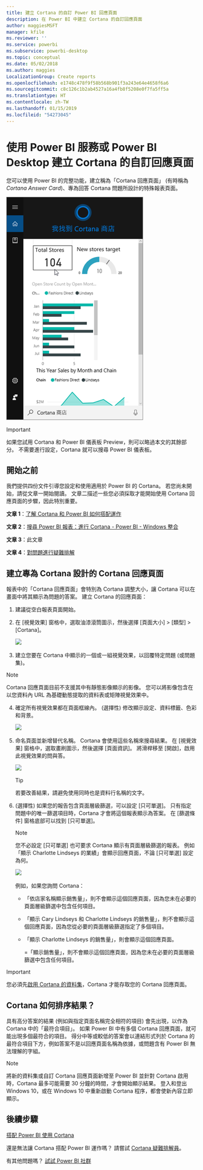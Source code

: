 ```yaml
---
title: 建立 Cortana 的自訂 Power BI 回應頁面
description: 在 Power BI 中建立 Cortana 的自訂回應頁面
author: maggiesMSFT
manager: kfile
ms.reviewer: ''
ms.service: powerbi
ms.subservice: powerbi-desktop
ms.topic: conceptual
ms.date: 05/02/2018
ms.author: maggies
LocalizationGroup: Create reports
ms.openlocfilehash: e1748c478f9f58b568b901f3a243e64e4658f6a6
ms.sourcegitcommit: c8c126c1b2ab4527a16a4fb8f5208e0f7fa5ff5a
ms.translationtype: HT
ms.contentlocale: zh-TW
ms.lasthandoff: 01/15/2019
ms.locfileid: "54273045"
---
```

# <a name="use-power-bi-service-or-power-bi-desktop-to-create-a-custom-answer-page-for-cortana"></a>使用 Power BI 服務或 Power BI Desktop 建立 Cortana 的自訂回應頁面
您可以使用 Power BI 的完整功能，建立稱為「Cortana 回應頁面」 (有時稱為*Cortana Answer Card*)、專為回答 Cortana 問題所設計的特殊報表頁面。

![](media/service-cortana-answer-cards/power-bi-cortana.png)

> [!IMPORTANT]
> 如果您試用 Cortana 和 Power BI 儀表板 Preview，則可以略過本文的其餘部分。 不需要進行設定，Cortana 就可以搜尋 Power BI 儀表板。
> 
> 

## <a name="before-you-begin"></a>開始之前
我們提供四份文件引導您設定和使用適用於 Power BI 的 Cortana。 若您尚未開始，請從文章一開始閱讀。 文章二描述一些您必須採取才能開始使用 Cortana 回應頁面的步驟，因此特別重要。

**文章 1**：[了解 Cortana 和 Power BI 如何搭配運作](service-cortana-intro.md)

**文章 2**：[搜尋 Power BI 報表：進行 Cortana - Power BI - Windows 整合](service-cortana-enable.md)

**文章 3**：此文章

**文章 4**：[對問題進行疑難排解](service-cortana-troubleshoot.md)

## <a name="create-a-cortana-answer-page-designed-specifically-for-cortana"></a>建立專為 Cortana 設計的 Cortana 回應頁面
報表中的「Cortana 回應頁面」會特別為 Cortana 調整大小，讓 Cortana 可以在畫面中將其顯示為問題的答案。 建立 Cortana 的回應頁面：

1. 建議從空白報表頁面開始。
2. 在 [視覺效果] 窗格中，選取油漆滾筒圖示，然後選擇 [頁面大小] > [類型] > [Cortana]。
   
    ![](media/service-cortana-answer-cards/pbi-cortana-page-size-new.png)
3. 建立您要在 Cortana 中顯示的一個或一組視覺效果，以回覆特定問題 (或問題集)。

> [!NOTE]
> Cortana 回應頁面目前不支援其中有靜態影像顯示的影像。 您可以將影像包含在以您資料內 URL 為基礎動態提取的資料表或矩陣視覺效果中。 
> 
> 

4. 確定所有視覺效果都在頁面框線內。 (選擇性) 修改顯示設定、資料標籤、色彩和背景。  
   
    ![](media/service-cortana-answer-cards/pbi_cortana_modify-new.png)
5. 命名頁面並新增替代名稱。 Cortana 會使用這些名稱來搜尋結果。 在 [視覺效果] 窗格中，選取畫刷圖示，然後選擇 [頁面資訊]。 將滑桿移至 [開啟]，啟用此視覺效果的問與答。
   
    ![](media/service-cortana-answer-cards/pbi_cortana_names-newer.png)
   
   > [!TIP]
   > 若要改善結果，請避免使用同時也是資料行名稱的文字。
   > 
   > 
6. (選擇性) 如果您的報告包含頁面層級篩選，可以設定 [只可單選]。 只有指定問題中的唯一篩選項目時，Cortana 才會將這個報表顯示為答案。 在 [篩選條件] 窗格底部可以找到 [只可單選]。
   
   > [!NOTE]
   > 您不必設定 [只可單選] 也可要求 Cortana 顯示有頁面層級篩選的報表。 例如「顯示 Charlotte Lindseys 的業績」會顯示回應頁面，不論 [只可單選] 設定為何。
   > 
   > 
   
     ![](media/service-cortana-answer-cards/pbi-cortana-single-selection-new.png)
   
      例如，如果您詢問 Cortana：
   
   * 「依店家名稱顯示銷售量」，則不會顯示這個回應頁面，因為您未在必要的頁面層級篩選中包含任何項目。
   * 「顯示 Cary Lindseys 和 Charlotte Lindseys 的銷售量」，則不會顯示這個回應頁面，因為您從必要的頁面層級篩選指定了多個項目。
   * 「顯示 Charlotte Lindseys 的銷售量」，則會顯示這個回應頁面。
     
     =「顯示銷售量」，則不會顯示這個回應頁面，因為您未在必要的頁面層級篩選中包含任何項目。

> [!IMPORTANT]
> 您必須先[啟用 Cortana 的資料集](service-cortana-enable.md)，Cortana 才能存取您的 Cortana 回應頁面。
> 
> 

## <a name="how-does-cortana-order-the-results"></a>Cortana 如何排序結果？
具有高分答案的結果 (例如與指定頁面名稱完全相符的項目) 會先出現，以作為 Cortana 中的「最符合項目」。 如果 Power BI 中有多個 Cortana 回應頁面，就可能出現多個最符合的項目。 得分中等或較低的答案會以連結形式列於 Cortana 的最符合項目下方，例如答案不是以回應頁面名稱為依據，或問題含有 Power BI 無法理解的字組。

> [!NOTE]
> 將新的資料集或自訂 Cortana 回應頁面新增至 Power BI 並針對 Cortana 啟用時，Cortana 最多可能需要 30 分鐘的時間，才會開始顯示結果。 登入和登出 Windows 10，或在 Windows 10 中重新啟動 Cortana 程序，都會使新內容立即顯示。
> 
> 

## <a name="next-steps"></a>後續步驟
[搭配 Power BI 使用 Cortana](service-cortana-intro.md)

還是無法讓 Cortana 搭配 Power BI 運作嗎？  請嘗試 [Cortana 疑難排解員](service-cortana-troubleshoot.md)。

有其他問題嗎？ [試試 Power BI 社群](http://community.powerbi.com/)

